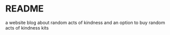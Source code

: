 # README

a website blog about random acts of kindness and an option to buy random acts of kindness kits